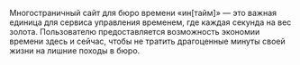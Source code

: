 Многостраничный сайт для бюро времени «ин[тайм]» — это важная единица для сервиса управления временем, где каждая секунда на вес золота. Пользователю предоставляется возможность экономии времени здесь и сейчас, чтобы не тратить драгоценные минуты своей жизни на лишние походы в бюро.
 
